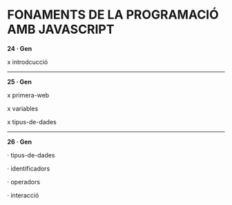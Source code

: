 # FONAMENTS DE LA PROGRAMACIÓ AMB JAVASCRIPT

**24 · Gen**

x introdcucció

--------

**25 · Gen**

x primera-web

x variables

x tipus-de-dades

--------

**26 · Gen**

· tipus-de-dades

· identificadors

· operadors

· interacció

